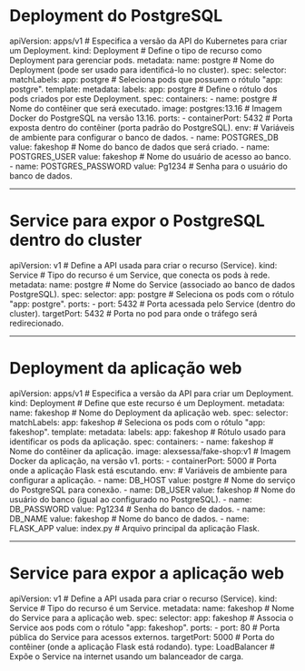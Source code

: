 # Deployment do PostgreSQL
apiVersion: apps/v1  # Especifica a versão da API do Kubernetes para criar um Deployment.
kind: Deployment  # Define o tipo de recurso como Deployment para gerenciar pods.
metadata:
  name: postgre  # Nome do Deployment (pode ser usado para identificá-lo no cluster).
spec:
  selector:
    matchLabels:
      app: postgre  # Seleciona pods que possuem o rótulo "app: postgre".
  template:
    metadata:
      labels:
        app: postgre  # Define o rótulo dos pods criados por este Deployment.
    spec:
      containers:
        - name: postgre  # Nome do contêiner que será executado.
          image: postgres:13.16  # Imagem Docker do PostgreSQL na versão 13.16.
          ports:
            - containerPort: 5432  # Porta exposta dentro do contêiner (porta padrão do PostgreSQL).
          env:  # Variáveis de ambiente para configurar o banco de dados.
            - name: POSTGRES_DB
              value: fakeshop  # Nome do banco de dados que será criado.
            - name: POSTGRES_USER
              value: fakeshop  # Nome do usuário de acesso ao banco.
            - name: POSTGRES_PASSWORD
              value: Pg1234  # Senha para o usuário do banco de dados.

---
# Service para expor o PostgreSQL dentro do cluster
apiVersion: v1  # Define a API usada para criar o recurso (Service).
kind: Service  # Tipo do recurso é um Service, que conecta os pods à rede.
metadata:
  name: postgre  # Nome do Service (associado ao banco de dados PostgreSQL).
spec:
  selector:
    app: postgre  # Seleciona os pods com o rótulo "app: postgre".
  ports:
    - port: 5432  # Porta acessada pelo Service (dentro do cluster).
      targetPort: 5432  # Porta no pod para onde o tráfego será redirecionado.

---
# Deployment da aplicação web
apiVersion: apps/v1  # Especifica a versão da API para criar um Deployment.
kind: Deployment  # Define que este recurso é um Deployment.
metadata:
  name: fakeshop  # Nome do Deployment da aplicação web.
spec:
  selector:
    matchLabels:
      app: fakeshop  # Seleciona os pods com o rótulo "app: fakeshop".
  template:
    metadata:
      labels:
        app: fakeshop  # Rótulo usado para identificar os pods da aplicação.
    spec:
      containers:
        - name: fakeshop  # Nome do contêiner da aplicação.
          image: alexsessa/fake-shop:v1  # Imagem Docker da aplicação, na versão v1.
          ports:
            - containerPort: 5000  # Porta onde a aplicação Flask está escutando.
          env:  # Variáveis de ambiente para configurar a aplicação.
            - name: DB_HOST
              value: postgre  # Nome do serviço do PostgreSQL para conexão.
            - name: DB_USER
              value: fakeshop  # Nome do usuário do banco (igual ao configurado no PostgreSQL).
            - name: DB_PASSWORD
              value: Pg1234  # Senha do banco de dados.
            - name: DB_NAME
              value: fakeshop  # Nome do banco de dados.
            - name: FLASK_APP
              value: index.py  # Arquivo principal da aplicação Flask.

---
# Service para expor a aplicação web
apiVersion: v1  # Define a API usada para criar o recurso (Service).
kind: Service  # Tipo do recurso é um Service.
metadata:
  name: fakeshop  # Nome do Service para a aplicação web.
spec:
  selector:
    app: fakeshop  # Associa o Service aos pods com o rótulo "app: fakeshop".
  ports:
    - port: 80  # Porta pública do Service para acessos externos.
      targetPort: 5000  # Porta do contêiner (onde a aplicação Flask está rodando).
  type: LoadBalancer  # Expõe o Service na internet usando um balanceador de carga.
